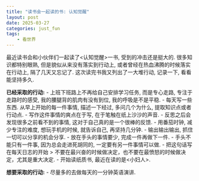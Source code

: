 ```yaml
---
title: "读书会一起读的书: 认知觉醒"
layout: post
date: 2025-03-27
categories: just_fun
tags:
    - 看世界
---
```

最近读书会和小伙伴们一起读了<认知觉醒>一书, 受到的冲击还是挺大的. 很多知识都特别眼熟, 但是貌似从来没有落实到行动上, 或者曾经在热血沸腾的时候落实在行动上, 隔了几天又忘记了.
这次读完书我又列出了一大堆行动, 记录一下, 看看能坚持多久.

**已经采取的行动:**
    - 上班下班路上不再给自己安排学习任务, 而是专心走路, 专注于走路时的感受, 我的腰腿背的肌肉有没有到位, 我的呼吸是不是平稳.
    - 每天写一些东西. 从早上开始的每一件事情, 描述一下经过, 多问几个为什么, 提取知识点或者行动点.
      - 写作这件事情的爽点在于写, 在于笔触在纸上沙沙的声音. 
      - 反思之后会发现很多之前看不到的事情, 这对于自己真的是一个很棒的反馈.
    - 用番茄时钟, 减少专注的难度, 想玩手机的时候, 就告诉自己, 再坚持几分钟. 
    - 输出输出输出, 抓住一切可以分享的机会分享.
    - 放在手头的事情要少, 完成一件再做下一件.
    - 手头不能只有一件事, 因为总会走进死胡同的, 一定要有另一件事情可以做.
    - 把这句话写在每天日志的开始
        > 不要在最兴奋的时候做决定，也不要在最愤怒的时候做决定，尤其是重大决定.
    - 开始读纸质书, 最近在读的是<小妇人>.

**想要采取的行动:**
    - 尽量多的去做每天的一分钟英语演讲.